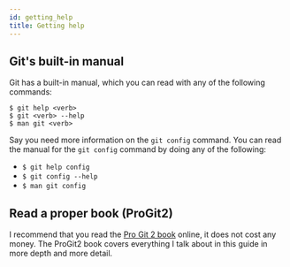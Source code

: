 ```yaml
---
id: getting_help
title: Getting help
---
```


## Git's built-in manual

Git has a built-in manual, which you can read with any of the following commands:

```
$ git help <verb>
$ git <verb> --help
$ man git <verb>
```

Say you need more information on the `git config` command.
You can read the manual for the `git config` command by doing any of the following:

- `$ git help config`
- `$ git config --help`
- `$ man git config`

## Read a proper book (ProGit2)

I recommend that you read the [Pro Git 2 book](https://github.com/progit/progit2) online, it does not cost any money.
The ProGit2 book covers everything I talk about in this guide in more depth and more detail.
